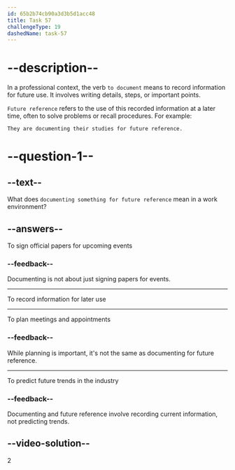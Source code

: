 ```yaml
---
id: 65b2b74cb90a3d3b5d1acc48
title: Task 57
challengeType: 19
dashedName: task-57
---
```


# --description--

In a professional context, the verb `to document` means to record information for future use. It involves writing details, steps, or important points. 

`Future reference` refers to the use of this recorded information at a later time, often to solve problems or recall procedures. For example:

`They are documenting their studies for future reference.`

# --question-1--

## --text--

What does `documenting something for future reference` mean in a work environment?

## --answers--

To sign official papers for upcoming events

### --feedback--

Documenting is not about just signing papers for events.

---

To record information for later use

---

To plan meetings and appointments

### --feedback--

While planning is important, it's not the same as documenting for future reference.

---

To predict future trends in the industry

### --feedback--

Documenting and future reference involve recording current information, not predicting trends.

## --video-solution--

2

